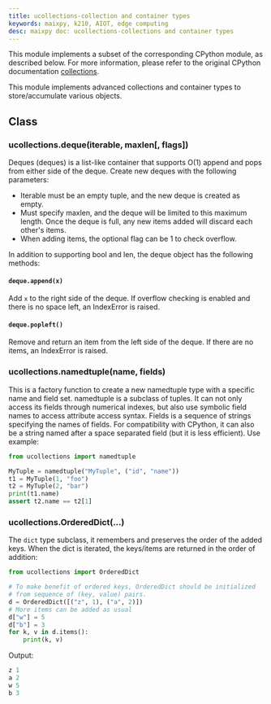 ```yaml
---
title: ucollections-collection and container types
keywords: maixpy, k210, AIOT, edge computing
desc: maixpy ​​doc: ucollections-collections and container types
---
```





This module implements a subset of the corresponding CPython module, as described below. For more information, please refer to the original CPython documentation [collections](https://docs.python.org/3.5/library/collections.html#module-collections).

This module implements advanced collections and container types to store/accumulate various objects.

## Class

### ucollections.deque(iterable, maxlen[, flags])

Deques (deques) is a list-like container that supports O(1) append and pops from either side of the deque. Create new deques with the following parameters:

* Iterable must be an empty tuple, and the new deque is created as empty.
* Must specify maxlen, and the deque will be limited to this maximum length. Once the deque is full, any new items added will discard each other's items.
* When adding items, the optional flag can be 1 to check overflow.

In addition to supporting bool and len, the deque object has the following methods:

#### `deque.append(x)`

Add `x` to the right side of the deque. If overflow checking is enabled and there is no space left, an IndexError is raised.

#### `deque.popleft()`

Remove and return an item from the left side of the deque. If there are no items, an IndexError is raised.

### ucollections.namedtuple(name, fields)

This is a factory function to create a new namedtuple type with a specific name and field set. namedtuple is a subclass of tuples. It can not only access its fields through numerical indexes, but also use symbolic field names to access attribute access syntax. Fields is a sequence of strings specifying the names of fields. For compatibility with CPython, it can also be a string named after a space separated field (but it is less efficient). Use example:

```python
from ucollections import namedtuple

MyTuple = namedtuple("MyTuple", ("id", "name"))
t1 = MyTuple(1, "foo")
t2 = MyTuple(2, "bar")
print(t1.name)
assert t2.name == t2[1]
```

### ucollections.OrderedDict(...)

The `dict` type subclass, it remembers and preserves the order of the added keys. When the dict is iterated, the keys/items are returned in the order of addition:

```python
from ucollections import OrderedDict

# To make benefit of ordered keys, OrderedDict should be initialized
# from sequence of (key, value) pairs.
d = OrderedDict([("z", 1), ("a", 2)])
# More items can be added as usual
d["w"] = 5
d["b"] = 3
for k, v in d.items():
    print(k, v)
```

Output:

```python
z 1
a 2
w 5
b 3
```
